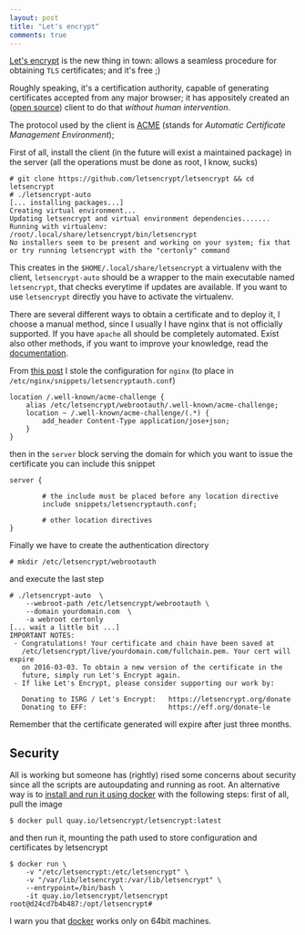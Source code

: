 ```yaml
---
layout: post
title: "Let's encrypt"
comments: true
---
```


[Let's encrypt](https://letsencrypt.org) is the new thing in town: allows a seamless procedure
for obtaining ``TLS`` certificates; and it's free ;)

Roughly speaking, it's a certification authority, capable of generating certificates accepted from any major browser;
it has appositely created an ([open source](https://github.com/letsencrypt/letsencrypt)) client 
to do that *without human intervention*.

The protocol used by the client is [ACME](https://letsencrypt.github.io/acme-spec/)
(stands for *Automatic Certificate Management Environment*);

First of all, install the client (in the future will exist a maintained package)
in the server (all the operations must be done as root, I know, sucks)

    # git clone https://github.com/letsencrypt/letsencrypt && cd letsencrypt
    # ./letsencrypt-auto
    [... installing packages...]
    Creating virtual environment...
    Updating letsencrypt and virtual environment dependencies.......
    Running with virtualenv: /root/.local/share/letsencrypt/bin/letsencrypt
    No installers seem to be present and working on your system; fix that or try running letsencrypt with the "certonly" command

This creates in the ``$HOME/.local/share/letsencrypt`` a virtualenv with the client, ``letsencrypt-auto`` should
be a wrapper to the main executable named ``letsencrypt``, that checks everytime if updates are available.
If you want to use ``letsencrypt`` directly you have to activate the virtualenv.

There are several different ways to obtain a certificate and to deploy it,
I choose a manual method, since I usually I have nginx that is not officially supported.
If you have ``apache`` all should be completely automated. Exist also other methods,
if you want to improve your knowledge, read the [documentation](https://letsencrypt.readthedocs.org/en/latest/).

From [this post](https://community.letsencrypt.org/t/using-the-webroot-domain-verification-method/1445/7) I stole
the configuration for ``nginx`` (to place in ``/etc/nginx/snippets/letsencryptauth.conf``)

```nginx
location /.well-known/acme-challenge {
    alias /etc/letsencrypt/webrootauth/.well-known/acme-challenge;
    location ~ /.well-known/acme-challenge/(.*) {
        add_header Content-Type application/jose+json;
    }
}
```

then in the ``server`` block
serving the domain for which you want to issue the certificate you can include this snippet

```nginx
server {

        # the include must be placed before any location directive
        include snippets/letsencryptauth.conf;

        # other location directives
}
```

Finally we have to create the authentication directory

    # mkdir /etc/letsencrypt/webrootauth

and execute the last step

    # ./letsencrypt-auto  \
        --webroot-path /etc/letsencrypt/webrootauth \
        --domain yourdomain.com  \
        -a webroot certonly
    [... wait a little bit ...]
    IMPORTANT NOTES:
     - Congratulations! Your certificate and chain have been saved at
       /etc/letsencrypt/live/yourdomain.com/fullchain.pem. Your cert will expire
       on 2016-03-03. To obtain a new version of the certificate in the
       future, simply run Let's Encrypt again.
     - If like Let's Encrypt, please consider supporting our work by:

       Donating to ISRG / Let's Encrypt:   https://letsencrypt.org/donate
       Donating to EFF:                    https://eff.org/donate-le

Remember that the certificate generated will expire after just three months.

## Security

All is working but someone has (rightly) rised some concerns about security since
all the scripts are autoupdating and running as root. An alternative way is to [install and run it
 using docker](https://letsencrypt.readthedocs.org/en/latest/using.html#running-with-docker)
with the following steps: first of all, pull the image

    $ docker pull quay.io/letsencrypt/letsencrypt:latest

and then run it, mounting the path used to store configuration and certificates by letsencrypt

    $ docker run \
        -v "/etc/letsencrypt:/etc/letsencrypt" \
        -v "/var/lib/letsencrypt:/var/lib/letsencrypt" \
        --entrypoint=/bin/bash \
        -it quay.io/letsencrypt/letsencrypt
    root@d24cd7b4b487:/opt/letsencrypt#

I warn you that [docker](https://docker.io) works only on 64bit machines.
